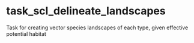 # task_scl_delineate_landscapes
Task for creating vector species landscapes of each type, given effective potential habitat
